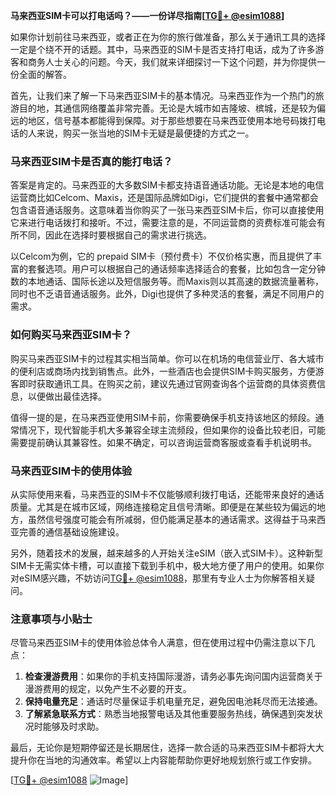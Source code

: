 **马来西亚SIM卡可以打电话吗？——一份详尽指南[[TG💪+ @esim1088](https://t.me/s/esim1088)]**

如果你计划前往马来西亚，或者正在为你的旅行做准备，那么关于通讯工具的选择一定是个绕不开的话题。其中，马来西亚的SIM卡是否支持打电话，成为了许多游客和商务人士关心的问题。今天，我们就来详细探讨一下这个问题，并为你提供一份全面的解答。

首先，让我们来了解一下马来西亚SIM卡的基本情况。马来西亚作为一个热门的旅游目的地，其通信网络覆盖非常完善。无论是大城市如吉隆坡、槟城，还是较为偏远的地区，信号基本都能得到保障。对于那些想要在马来西亚使用本地号码拨打电话的人来说，购买一张当地的SIM卡无疑是最便捷的方式之一。

### 马来西亚SIM卡是否真的能打电话？

答案是肯定的。马来西亚的大多数SIM卡都支持语音通话功能。无论是本地的电信运营商比如Celcom、Maxis，还是国际品牌如Digi，它们提供的套餐中通常都会包含语音通话服务。这意味着当你购买了一张马来西亚SIM卡后，你可以直接使用它来进行电话拨打和接听。不过，需要注意的是，不同运营商的资费标准可能会有所不同，因此在选择时要根据自己的需求进行挑选。

以Celcom为例，它的 prepaid SIM卡（预付费卡）不仅价格实惠，而且提供了丰富的套餐选项。用户可以根据自己的通话频率选择适合的套餐，比如包含一定分钟数的本地通话、国际长途以及短信服务等。而Maxis则以其高速的数据流量著称，同时也不乏语音通话服务。此外，Digi也提供了多种灵活的套餐，满足不同用户的需求。

### 如何购买马来西亚SIM卡？

购买马来西亚SIM卡的过程其实相当简单。你可以在机场的电信营业厅、各大城市的便利店或商场内找到销售点。此外，一些酒店也会提供SIM卡购买服务，方便游客即时获取通讯工具。在购买之前，建议先通过官网查询各个运营商的具体资费信息，以便做出最佳选择。

值得一提的是，在马来西亚使用SIM卡前，你需要确保手机支持该地区的频段。通常情况下，现代智能手机大多兼容全球主流频段，但如果你的设备比较老旧，可能需要提前确认其兼容性。如果不确定，可以咨询运营商客服或查看手机说明书。

### 马来西亚SIM卡的使用体验

从实际使用来看，马来西亚的SIM卡不仅能够顺利拨打电话，还能带来良好的通话质量。尤其是在城市区域，网络连接稳定且信号清晰。即便是在某些较为偏远的地方，虽然信号强度可能会有所减弱，但仍能满足基本的通话需求。这得益于马来西亚完善的通信基础设施建设。

另外，随着技术的发展，越来越多的人开始关注eSIM（嵌入式SIM卡）。这种新型SIM卡无需实体卡槽，可以直接下载到手机中，极大地方便了用户的使用。如果你对eSIM感兴趣，不妨访问[TG💪+ @esim1088](https://t.me/s/esim1088)，那里有专业人士为你解答相关疑问。

### 注意事项与小贴士

尽管马来西亚SIM卡的使用体验总体令人满意，但在使用过程中仍需注意以下几点：

1. **检查漫游费用**：如果你的手机支持国际漫游，请务必事先询问国内运营商关于漫游费用的规定，以免产生不必要的开支。
2. **保持电量充足**：通话时尽量保证手机电量充足，避免因电池耗尽而无法接通。
3. **了解紧急联系方式**：熟悉当地报警电话及其他重要服务热线，确保遇到突发状况时能够及时求助。

最后，无论你是短期停留还是长期居住，选择一款合适的马来西亚SIM卡都将大大提升你在当地的沟通效率。希望以上内容能帮助你更好地规划旅行或工作安排。

[[TG💪+ @esim1088](https://t.me/s/esim1088) ![Image](https://i.postimg.cc/4NQfJmqS/Snipaste-2025-05-13-00-14-12.png)]